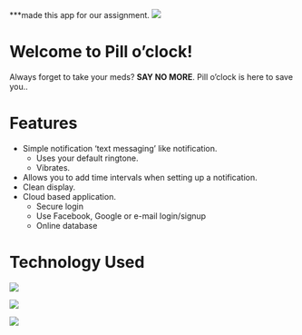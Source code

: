 ***made this app for our assignment.
![](http://i.imgur.com/QVI0V5V.png)
# Welcome to Pill o’clock!
Always forget to take your meds? **SAY NO MORE**. Pill o’clock is here to save you..

# Features

- 	Simple notification ‘text messaging’ like notification.
     - Uses your default ringtone.
    - Vibrates.
- Allows you to add time intervals when setting up a notification.
- Clean display.
- Cloud based application.
    - Secure login
    - Use Facebook, Google or e-mail login/signup
    - Online database


# Technology Used

![](http://i.imgur.com/kb0COOw.png)

![](http://i.imgur.com/q8FVgON.png)    

![](http://i.imgur.com/XxtifBI.png)

